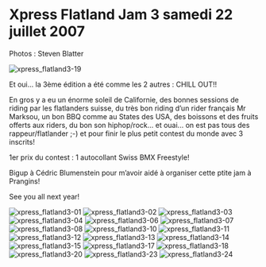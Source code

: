 # Xpress Flatland Jam 3 samedi 22 juillet 2007

Photos : Steven Blatter

![xpress_flatland3-19](./media/xpress_flatland3-19.jpg)

Et oui... la 3ème édition a été comme les 2 autres : CHILL OUT!!

En gros y a eu un énorme soleil de Californie, des bonnes sessions de riding par les flatlanders suisse, du très bon riding d’un rider français Mr Marksou, un bon BBQ comme au States des USA, des boissons et des fruits offerts aux riders, du bon son hiphop/rock... et ouai... on est pas tous des rappeur/flatlander ;-) et pour finir le plus petit contest du monde avec 3 inscrits!

1er prix du contest : 1 autocollant Swiss BMX Freestyle!

Bigup à Cédric Blumenstein pour m’avoir aidé à organiser cette ptite jam à Prangins!

See you all next year!

![xpress_flatland3-01](./media/xpress_flatland3-01.jpg)
![xpress_flatland3-02](./media/xpress_flatland3-02.jpg)
![xpress_flatland3-03](./media/xpress_flatland3-03.jpg)
![xpress_flatland3-04](./media/xpress_flatland3-04.jpg)
![xpress_flatland3-06](./media/xpress_flatland3-06.jpg)
![xpress_flatland3-07](./media/xpress_flatland3-07.jpg)
![xpress_flatland3-08](./media/xpress_flatland3-08.jpg)
![xpress_flatland3-10](./media/xpress_flatland3-10.jpg)
![xpress_flatland3-11](./media/xpress_flatland3-11.jpg)
![xpress_flatland3-12](./media/xpress_flatland3-12.jpg)
![xpress_flatland3-13](./media/xpress_flatland3-13.jpg)
![xpress_flatland3-14](./media/xpress_flatland3-14.jpg)
![xpress_flatland3-15](./media/xpress_flatland3-15.jpg)
![xpress_flatland3-17](./media/xpress_flatland3-17.jpg)
![xpress_flatland3-18](./media/xpress_flatland3-18.jpg)
![xpress_flatland3-20](./media/xpress_flatland3-20.jpg)
![xpress_flatland3-23](./media/xpress_flatland3-23.jpg)
![xpress_flatland3-24](./media/xpress_flatland3-24.jpg)
